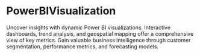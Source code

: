 # PowerBIVisualization
Uncover insights with dynamic Power BI visualizations. Interactive dashboards, trend analysis, and geospatial mapping offer a comprehensive view of key metrics. Gain valuable business intelligence through customer segmentation, performance metrics, and forecasting models.
